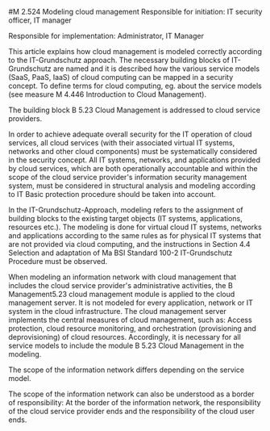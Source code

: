 #M 2.524 Modeling cloud management
Responsible for initiation: IT security officer, IT manager

Responsible for implementation: Administrator, IT Manager

This article explains how cloud management is modeled correctly according to the IT-Grundschutz approach. The necessary building blocks of IT-Grundschutz are named and it is described how the various service models (SaaS, PaaS, IaaS) of cloud computing can be mapped in a security concept. To define terms for cloud computing, eg. about the service models (see measure M 4.446 Introduction to Cloud Management).

The building block B 5.23 Cloud Management is addressed to cloud service providers.

In order to achieve adequate overall security for the IT operation of cloud services, all cloud services (with their associated virtual IT systems, networks and other cloud components) must be systematically considered in the security concept. All IT systems, networks, and applications provided by cloud services, which are both operationally accountable and within the scope of the cloud service provider's information security management system, must be considered in structural analysis and modeling according to IT Basic protection procedure should be taken into account.

In the IT-Grundschutz-Approach, modeling refers to the assignment of building blocks to the existing target objects (IT systems, applications, resources etc.). The modeling is done for virtual cloud IT systems, networks and applications according to the same rules as for physical IT systems that are not provided via cloud computing, and the instructions in Section 4.4 Selection and adaptation of Ma  BSI Standard 100-2 IT-Grundschutz Procedure must be observed.

When modeling an information network with cloud management that includes the cloud service provider's administrative activities, the B Management5.23 cloud management module is applied to the cloud management server. It is not modeled for every application, network or IT system in the cloud infrastructure. The cloud management server implements the central measures of cloud management, such as: Access protection, cloud resource monitoring, and orchestration (provisioning and deprovisioning) of cloud resources. Accordingly, it is necessary for all service models to include the module B 5.23 Cloud Management in the modeling.

The scope of the information network differs depending on the service model.

The scope of the information network can also be understood as a border of responsibility: At the border of the information network, the responsibility of the cloud service provider ends and the responsibility of the cloud user ends.




